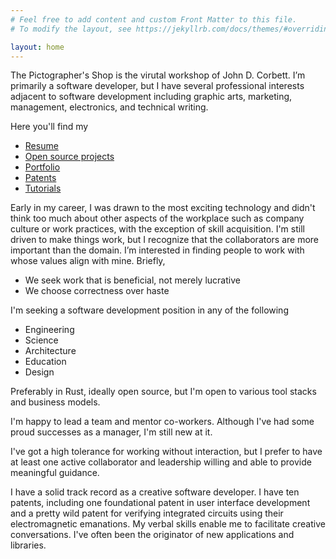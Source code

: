 ```yaml
---
# Feel free to add content and custom Front Matter to this file.
# To modify the layout, see https://jekyllrb.com/docs/themes/#overriding-theme-defaults

layout: home
---
```


The Pictographer's Shop is the virutal workshop of John
D. Corbett. I’m primarily a software developer, but I have several
professional interests adjacent to software development including
graphic arts, marketing, management, electronics, and technical
writing.

Here you'll find my

- [Resume](/resume.markdown)
- [Open source projects](https://github.com/pictographer)
- [Portfolio](/portfolio.markdown)
- [Patents](/patents.markdown)
- [Tutorials](/tutorials.markdown)

Early in my career, I was drawn to the most exciting technology and
didn't think too much about other aspects of the workplace such as
company culture or work practices, with the exception of skill
acquisition. I'm still driven to make things work, but I recognize
that the collaborators are more important than the domain. I’m
interested in finding people to work with whose values align with
mine. Briefly,

- We seek work that is beneficial, not merely lucrative
- We choose correctness over haste

I'm seeking a software development position in any of the following

- Engineering
- Science
- Architecture
- Education
- Design

Preferably in Rust, ideally open source, but I'm open to various tool
stacks and business models.

I'm happy to lead a team and mentor co-workers. Although I've had some
proud successes as a manager, I'm still new at it.

I've got a high tolerance for working without interaction, but I
prefer to have at least one active collaborator and leadership willing
and able to provide meaningful guidance.

I have a solid track record as a creative software developer. I have
ten patents, including one foundational patent in user interface
development and a pretty wild patent for verifying integrated circuits
using their electromagnetic emanations. My verbal skills enable me to
facilitate creative conversations. I've often been the originator of
new applications and libraries.